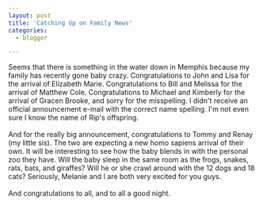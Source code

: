 ```yaml
---
layout: post
title: 'Catching Up on Family News'
categories:
  - blogger

---
```


Seems that there is something in the water down in Memphis because my family has recently gone baby crazy.  Congratulations to John and Lisa for the arrival of Elizabeth Marie.  Congratulations to Bill and Melissa for the arrival of Matthew Cole.  Congratulations to Michael and Kimberly for the arrival of Gracen Brooke, and sorry for the misspelling.  I didn't receive an official announcement e-mail with the correct name spelling.  I'm not even sure I know the name of Rip's offspring.<br /><br />And for the really big announcement, congratulations to Tommy and Renay (my little sis).  The two are expecting a new homo sapiens arrival of their own.  It will be interesting to see how the baby blends in with the personal zoo they have.  Will the baby sleep in the same room as the frogs, snakes, rats, bats, and giraffes?  Will he or she crawl around with the 12 dogs and 18 cats?  Seriously, Melanie and I are both very excited for you guys.<br /><br />And congratulations to all, and to all a good night.  <br /><br /><br />
